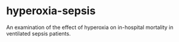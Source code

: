 # hyperoxia-sepsis
An examination of the effect of hyperoxia on in-hospital mortality in ventilated sepsis patients.
